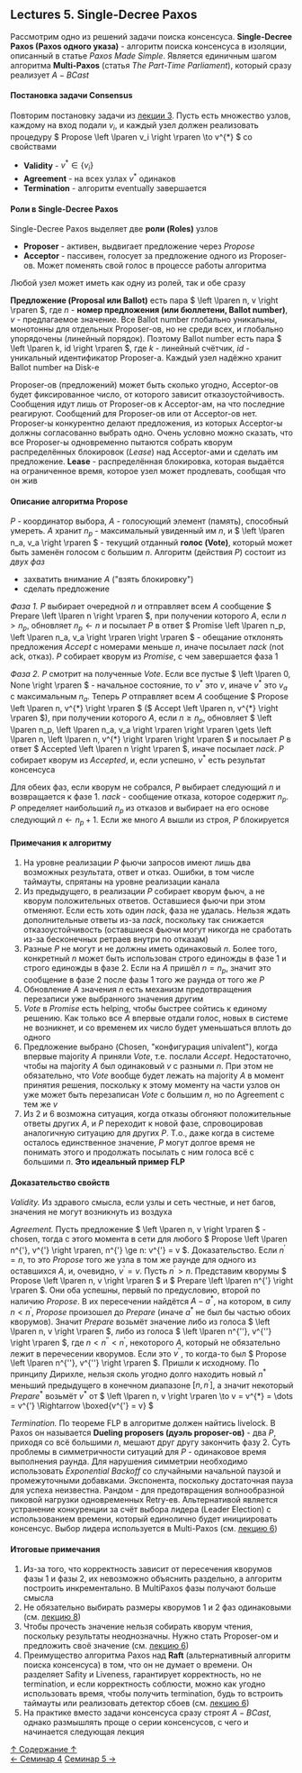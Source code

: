 ## Lectures 5. Single-Decree Paxos

Рассмотрим одно из решений задачи поиска консенсуса. **Single-Decree Paxos (Paxos одного указа)** - алгоритм поиска консенсуса в изоляции, описанный в статье *Paxos Made Simple*. Является единичным шагом алгоритма **Multi-Paxos** (статья *The Part-Time Parliament*), который сразу реализует $A-BCast$

#### Постановка задачи Consensus

Повторим постановку задачи из [лекции 3](https://github.com/ddvamp/distributed-db-learning/blob/main/notes/dist-sys-mipt/lectures/lecture-3.md#consensus). Пусть есть множество узлов, каждому на вход подали $v_i$, и каждый узел должен реализовать процедуру $` Propose \left \lparen v_i \right \rparen \to v^{*} `$ со свойствами
- **Validity** - $` v^{*} \in \{v_i\} `$
- **Agreement** - на всех узлах $` v^{*} `$ одинаков
- **Termination** - алгоритм eventually завершается

#### Роли в Single-Decree Paxos

Single-Decree Paxos выделяет две **роли (Roles)** узлов
- **Proposer** - активен, выдвигает предложение через $Propose$
- **Acceptor** - пассивен, голосует за предложение одного из Proposer-ов. Может поменять свой голос в процессе работы алгоритма

Любой узел может иметь как одну из ролей, так и обе сразу

**Предложение (Proposal или Ballot)** есть пара $` \left \lparen n, v \right \rparen `$, где $n$ - **номер предложения (или бюллетени, Ballot number)**, $v$ - предлагаемое значение. Все Ballot number глобально уникальны, монотонны для отдельных Proposer-ов, но не среди всех, и глобально упорядочены (линейный порядок). Поэтому Ballot number есть пара $` \left \lparen k, id \right \rparen `$, где $k$ - линейный счётчик, $id$ - уникальный идентификатор Proposer-а. Каждый узел надёжно хранит Ballot number на Disk-е

Proposer-ов (предложений) может быть сколько угодно, Acceptor-ов будет фиксированное число, от которого зависит отказоустойчивость. Сообщения идут лишь от Proposer-ов к Acceptor-ам, на что последние реагируют. Сообщений для Proposer-ов или от Acceptor-ов нет. Proposer-ы конкурентно делают предложения, из которых Acceptor-ы должны согласованно выбрать одно. Очень условно можно сказать, что все Proposer-ы одновременно пытаются собрать кворум распределённых блокировок (*Lease*) над Acceptor-ами и сделать им предложение. **Lease** - распределённая блокировка, которая выдаётся на ограниченное время, которое узел может продлевать, сообщая что он жив

#### Описание алгоритма Propose

$P$ - координатор выбора, $A$ - голосующий элемент (память), способный умереть. $A$ хранит $n_p$ - максимальный увиденный им $n$, и $` \left \lparen n_a, v_a \right \rparen `$ - текущий отданный **голос (Vote)**, который может быть заменён голосом с большим $n$. Алгоритм (действия $P$) состоит из *двух фаз*
- захватить внимание $A$ ("взять блокировку")
- сделать предложение

*Фаза 1.* $P$ выбирает очередной $n$ и отправляет всем $A$ сообщение $` Prepare \left \lparen n \right \rparen `$, при получении которого $A$, если $` n \gt n_p `$, обновляет $n_p \gets n$ и посылает $P$ в ответ $` Promise \left \lparen n_p, \left \lparen n_a, v_a \right \rparen \right \rparen `$ - обещание отклонять предложения $Accept$ с номерами меньше $n$, иначе посылает $nack$ (not ack, отказ). $P$ собирает кворум из $Promise$, с чем завершается фаза $1$

*Фаза 2.* $P$ смотрит на полученные $Vote$. Если все пустые $` \left \lparen 0, None \right \rparen `$ - начальное состояние, то $` v^{*} `$ это $v$, иначе $` v^{*} `$ это $v_a$ с максимальным $n_a$. Теперь $P$ отправляет всем $A$ сообщение $` Propose \left \lparen n, v^{*} \right \rparen `$ ($` Accept \left \lparen n, v^{*} \right \rparen `$), при получении которого $A$, если $` n \ge n_p `$, обновляет $` \left \lparen n_p, \left \lparen n_a, v_a \right \rparen \right \rparen \gets \left \lparen n, \left \lparen n, v^{*} \right \rparen \right \rparen `$ и посылает $P$ в ответ $` Accepted \left \lparen n \right \rparen `$, иначе посылает $nack$. $P$ собирает кворум из $Accepted$, и, если успешно, $` v^{*} `$ есть результат консенсуса

Для обеих фаз, если кворум не собрался, $P$ выбирает следующий $n$ и возвращается к фазе $1$. $nack$ - сообщение отказа, которое содержит $n_p$. $P$ определяет наибольший $n_p$ из отказов и выбирает на его основе следующий $` n \gets n_p + 1 `$. Если же много $A$ вышли из строя, $P$ блокируется

#### Примечания к алгоритму

1. На уровне реализации $P$ фьючи запросов имеют лишь два возможных результата, ответ и отказ. Ошибки, в том числе таймауты, спрятаны на уровне реализации канала
2. Из предыдущего, в реализации $P$ собирает кворум фьюч, а не кворум положительных ответов. Оставшиеся фьючи при этом отменяют. Если есть хоть один $nack$, фаза не удалась. Нельзя ждать дополнительные ответы из-за $nack$, поскольку так снижается отказоустойчивость (оставшиеся фьючи могут никогда не сработать из-за бесконечных ретраев внутри по отказам)
3. Разные $P$ не могут и не должны иметь одинаковый $n$. Более того, конкретный $n$ может быть использован строго единожды в фазе $1$ и строго единожды в фазе $2$. Если на $A$ пришёл $n = n_p$, значит это сообщение в фазе $2$ после фазы $1$ того же раунда от того же $P$
4. Обновление $A$ значения $n$ есть механизм предотвращения перезаписи уже выбранного значения другим
5. $Vote$ в $Promise$ есть helping, чтобы быстрее сойтись к единому решению. Как только все $A$ впервые отдали голос, новых в системе не возникнет, и со временем их число будет уменьшаться вплоть до одного
6. Предложение выбрано (Chosen, "конфигурация univalent"), когда впервые majority $A$ приняли $Vote$, т.е. послали $Accept$. Недостаточно, чтобы на majority $A$ был одинаковый $v$ с разными $n$. При этом не обязательно, что $Vote$ вообще будет лежать на majority $A$ в момент принятия решения, поскольку к этому моменту на части узлов он уже может быть перезаписан $Vote$ с большим $n$, но по Agreement с тем же $v$
7. Из $2$ и $6$ возможна ситуация, когда отказы обгоняют положительные ответы других $A$, и $P$ переходит к новой фазе, спровоцировав аналогичную ситуацию для других $P$. Т.о., даже когда в системе осталось единственное значение, $P$ могут долгое время не понимать этого и продолжать посылать с ним голоса всё с большими $n$. **Это идеальный пример FLP**

#### Доказательство свойств

*Validity.* Из здравого смысла, если узлы и сеть честные, и нет багов, значения не могут возникнуть из воздуха

*Agreement.* Пусть предложение $` \left \lparen n, v \right \rparen `$ - chosen, тогда с этого момента в сети для любого $` Propose \left \lparen n^{'}, v^{'} \right \rparen, n^{'} \ge n: v^{'} = v `$. Доказательство. Если $` n^{'} = n `$, то это $Propose$ того же узла в том же раунде для одного из оставшихся $A$, и, очевидно, $` v^{'} = v `$. Пусть $` n^{'} \gt n `$. Представим кворумы $` Propose \left \lparen n, v \right \rparen `$ и $` Prepare \left \lparen n^{'} \right \rparen `$. Они оба успешны, первый по предусловию, второй по наличию $Propose$. В их пересечении найдётся $` A - a^{*} `$, на котором, в силу $` n \lt n^{'} `$, $Propose$ произошел до $Prepare$ (иначе $` a^{*} `$ не был бы частью обоих кворумов). Значит $Prepare$ возьмёт значение либо из голоса $` \left \lparen n, v \right \rparen `$, либо из голоса $` \left \lparen n^{''}, v^{''} \right \rparen `$, где $` n \lt n^{''} \lt n^{'} `$, некоторого $A$, который не обязательно лежит в перечесении кворумов. Если это $` v^{''} `$, то когда-то был $` Propose \left \lparen n^{''}, v^{''} \right \rparen `$. Пришли к исходному. По принципу Дирихле, нельзя сколь угодно долго находить новый $` n^{*} `$ меньший предыдущего в конечном диапазоне $` \left \lbrack n, n^{'} \right \rbrack `$, а значит некоторый $` Prepare^{*} `$ возьмёт $` v^{*} `$ от $` \left \lparen n, v \right \rparen \to v = v^{*} = \dots = v^{'} \Rightarrow \boxed{v^{'} = v} `$

*Termination.* По теореме FLP в алгоритме должен найтись livelock. В Paxos он называется **Dueling proposers (дуэль proposer-ов)** - два $P$, приходя со всё большими $n$, мешают друг другу закончить фазу $2$. Суть проблемы в симметричности ситуаций для $P$ - одинаковое время выполнения раунда. Для нарушения симметрии необходимо использовать *Exponential Backoff* со случайными начальной паузой и промежуточными добавками. Экспонента, поскольку достаточная пауза для успеха неизвестна. Рандом - для предотвращения волнообразной пиковой нагрузки одновременных Retry-ев. Альтернативой является устранение конкуренции за счёт выбора лидера (Leader Election) с использованием времени, который единолично будет инициировать консенсус. Выбор лидера используется в Multi-Paxos (см. [лекцию 6](https://github.com/ddvamp/distributed-db-learning/blob/main/notes/dist-sys-mipt/lectures/lecture-6.md#эффективность-и-выбор-лидера))

#### Итоговые примечания

1. Из-за того, что корректность зависит от пересечения кворумов фазы $1$ и фазы $2$, их невозможно объяснить раздельно, а алгоритм построить инкрементально. В MultiPaxos фазы получают больше смысла
2. Не обязательно выбирать размеры кворумов $1$ и $2$ фаз одинаковыми (см. [лекцию 8](https://github.com/ddvamp/distributed-db-learning/blob/main/notes/dist-sys-mipt/lectures/lecture-8.md#ускорение-rsm))
3. Чтобы прочесть значение нельзя собирать кворум чтения, поскольку результаты неоднозначны. Нужно стать Proposer-ом и предложить своё значение (см. [лекцию 6](https://github.com/ddvamp/distributed-db-learning/blob/main/notes/dist-sys-mipt/lectures/lecture-6.md#нюансы-заполнения-слотов))
4. Преимущество алгоритма Paxos над **Raft** (альтернативный алгоритм поиска консенсуса) в том, что он не думает о времени. Он разделяет Safity и Liveness, гарантирует корректность, но не termination, и если корректность соблюсти, можно как угодно использовать время, чтобы получить termination, будь то встроить таймауты или реализовать детектор сбоев (см. [лекцию 6](https://github.com/ddvamp/distributed-db-learning/blob/main/notes/dist-sys-mipt/lectures/lecture-6.md#эффективность-и-выбор-лидера))
5. На практике вместо задачи консенсуса сразу строят $A-BCast$, однако размышлять проще о серии консенсусов, с чего и начинается следующая лекция

[↑ Содержание ↑](https://github.com/ddvamp/distributed-db-learning/tree/main/notes/dist-sys-mipt#содержание)\
[← Семинар 4](https://github.com/ddvamp/distributed-db-learning/blob/main/notes/dist-sys-mipt/seminars/seminar-4.md)
[Семинар 5 →](https://github.com/ddvamp/distributed-db-learning/blob/main/notes/dist-sys-mipt/seminars/seminar-5.md)
